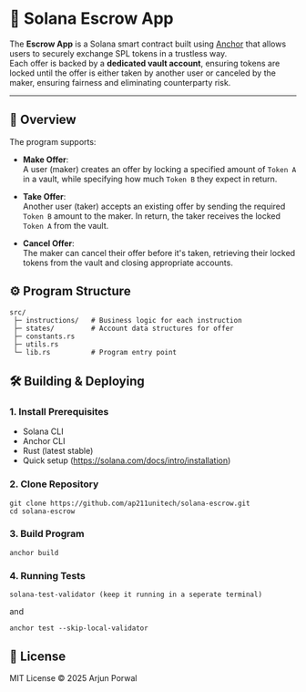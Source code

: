 # 🔄 Solana Escrow App

The **Escrow App** is a Solana smart contract built using [Anchor](https://www.anchor-lang.com/) that allows users to securely exchange SPL tokens in a trustless way.  
Each offer is backed by a **dedicated vault account**, ensuring tokens are locked until the offer is either taken by another user or canceled by the maker, ensuring fairness and eliminating counterparty risk.

---

## 📜 Overview

The program supports:

- **Make Offer**:  
  A user (maker) creates an offer by locking a specified amount of `Token A` in a vault, while specifying how much `Token B` they expect in return.

- **Take Offer**:  
  Another user (taker) accepts an existing offer by sending the required `Token B` amount to the maker. In return, the taker receives the locked `Token A` from the vault.

- **Cancel Offer**:  
  The maker can cancel their offer before it's taken, retrieving their locked tokens from the vault and closing appropriate accounts.

## ⚙️ Program Structure

```plaintext
src/
 ├─ instructions/   # Business logic for each instruction
 ├─ states/         # Account data structures for offer
 ├─ constants.rs
 ├─ utils.rs
 └─ lib.rs          # Program entry point
```

## 🛠️ Building & Deploying

### 1. Install Prerequisites

- Solana CLI
- Anchor CLI
- Rust (latest stable)
- Quick setup (https://solana.com/docs/intro/installation)

### 2. Clone Repository

```
git clone https://github.com/ap211unitech/solana-escrow.git
cd solana-escrow
```

### 3. Build Program

```
anchor build
```

### 4. Running Tests

```
solana-test-validator (keep it running in a seperate terminal)
```

and

```
anchor test --skip-local-validator
```

## 📄 License

MIT License © 2025 Arjun Porwal
